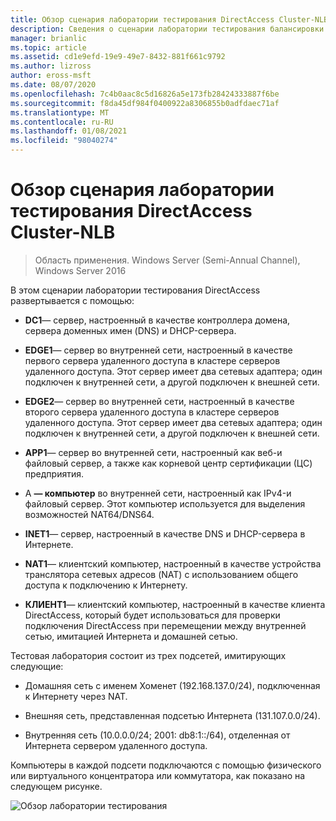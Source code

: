 ```yaml
---
title: Обзор сценария лаборатории тестирования DirectAccess Cluster-NLB
description: Сведения о сценарии лаборатории тестирования балансировки сетевой нагрузки для DirectAccess и трех подсетях, из которых он состоит.
manager: brianlic
ms.topic: article
ms.assetid: cd1e9efd-19e9-49e7-8432-881f661c9792
ms.author: lizross
author: eross-msft
ms.date: 08/07/2020
ms.openlocfilehash: 7c4b0aac8c5d16826a5e173fb28424333887f6be
ms.sourcegitcommit: f8da45df984f0400922a8306855b0adfdaec71af
ms.translationtype: MT
ms.contentlocale: ru-RU
ms.lasthandoff: 01/08/2021
ms.locfileid: "98040274"
---
```

# <a name="overview-of-the-directaccess-cluster-nlb-test-lab-scenario"></a>Обзор сценария лаборатории тестирования DirectAccess Cluster-NLB

>Область применения. Windows Server (Semi-Annual Channel), Windows Server 2016

В этом сценарии лаборатории тестирования DirectAccess развертывается с помощью:

-   **DC1**— сервер, настроенный в качестве контроллера домена, сервера доменных имен (DNS) и DHCP-сервера.

-   **EDGE1**— сервер во внутренней сети, настроенный в качестве первого сервера удаленного доступа в кластере серверов удаленного доступа. Этот сервер имеет два сетевых адаптера; один подключен к внутренней сети, а другой подключен к внешней сети.

-   **EDGE2**— сервер во внутренней сети, настроенный в качестве второго сервера удаленного доступа в кластере серверов удаленного доступа. Этот сервер имеет два сетевых адаптера; один подключен к внутренней сети, а другой подключен к внешней сети.

-   **APP1**— сервер во внутренней сети, настроенный как веб-и файловый сервер, а также как корневой центр сертификации (ЦС) предприятия.

-   А **— компьютер** во внутренней сети, настроенный как IPv4-и файловый сервер. Этот компьютер используется для выделения возможностей NAT64/DNS64.

-   **INET1**— сервер, настроенный в качестве DNS и DHCP-сервера в Интернете.

-   **NAT1**— клиентский компьютер, настроенный в качестве устройства транслятора сетевых адресов (NAT) с использованием общего доступа к подключению к Интернету.

-   **КЛИЕНТ1**— клиентский компьютер, настроенный в качестве клиента DirectAccess, который будет использоваться для проверки подключения DirectAccess при перемещении между внутренней сетью, имитацией Интернета и домашней сетью.

Тестовая лаборатория состоит из трех подсетей, имитирующих следующие:

-   Домашняя сеть с именем Хоменет (192.168.137.0/24), подключенная к Интернету через NAT.

-   Внешняя сеть, представленная подсетью Интернета (131.107.0.0/24).

-   Внутренняя сеть (10.0.0.0/24; 2001: db8:1::/64), отделенная от Интернета сервером удаленного доступа.

Компьютеры в каждой подсети подключаются с помощью физического или виртуального концентратора или коммутатора, как показано на следующем рисунке.

![Обзор лаборатории тестирования](../../../media/Overview-of-the-Test-Lab-Scenario_5/TLG_DA_Cluster.png)



